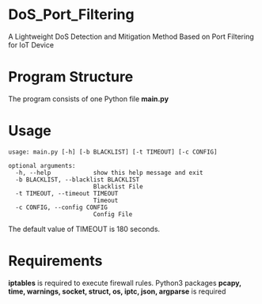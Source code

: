 # DoS_Port_Filtering
A Lightweight DoS Detection and Mitigation Method Based on Port Filtering for IoT Device

# Program Structure
The program consists of one Python file **main.py**

# Usage
```
usage: main.py [-h] [-b BLACKLIST] [-t TIMEOUT] [-c CONFIG]

optional arguments:
  -h, --help            show this help message and exit
  -b BLACKLIST, --blacklist BLACKLIST
                        Blacklist File
  -t TIMEOUT, --timeout TIMEOUT
                        Timeout
  -c CONFIG, --config CONFIG
                        Config File
```
The default value of TIMEOUT is 180 seconds.

# Requirements

**iptables** is required to execute firewall rules.
Python3 packages **pcapy, time, warnings, socket, struct, os, iptc, json, argparse** is required
